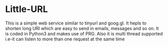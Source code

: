 # Little-URL
This is a simple web service similar to tinyurl and goog.gl. It hepls to shorten long URI which are easy to send in emails, messages and so on.
It is coded in Python3 and makes use of PRG. Also it is multi thread supported i.e-it can listen to more than one request at the same time
